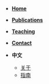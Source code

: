 * **[Home](/)**
* **[Publications](publications.md)**
* **[Teaching](teaching.md)**
* **[Contact](contact.md)**

* **中文**

    * [关于](/zh-cn/ "关于")
    * [指南](/zh-cn/guide.md "指南")